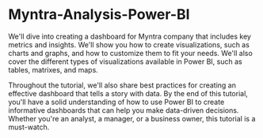 # Myntra-Analysis-Power-BI
We'll dive into creating a dashboard for Myntra company that includes key metrics and insights. We'll show you how to create visualizations, such as charts and graphs, and how to customize them to fit your needs. 
We'll also cover the different types of visualizations available in Power BI, such as tables, matrixes, and maps.

Throughout the tutorial, we'll also share best practices for creating an effective dashboard that tells a story with data. By the end of this tutorial, you'll have a solid understanding of how to use Power BI to create informative dashboards that can help you make data-driven decisions. Whether you're an analyst, a manager, or a business owner, this tutorial is a must-watch.
